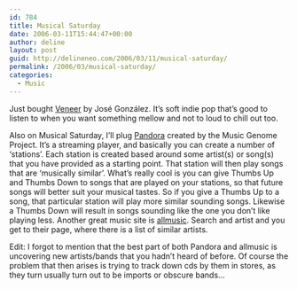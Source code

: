 ```yaml
---
id: 784
title: Musical Saturday
date: 2006-03-11T15:44:47+00:00
author: deline
layout: post
guid: http://delineneo.com/2006/03/11/musical-saturday/
permalink: /2006/03/musical-saturday/
categories:
  - Music
---
```

Just bought [Veneer](http://www.amazon.com/gp/product/B000AM6OKI/102-5293347-8728964?v=glance&n=5174) by José González. It&#8217;s soft indie pop that&#8217;s good to listen to when you want something mellow and not to loud to chill out too.

Also on Musical Saturday, I&#8217;ll plug [Pandora](http://www.pandora.com/) created by the Music Genome Project. It&#8217;s a streaming player, and basically you can create a number of &#8216;stations&#8217;. Each station is created based around some artist(s) or song(s) that you have provided as a starting point. That station will then play songs that are &#8216;musically similar&#8217;. What&#8217;s really cool is you can give Thumbs Up and Thumbs Down to songs that are played on your stations, so that future songs will better suit your musical tastes. So if you give a Thumbs Up to a song, that particular station will play more similar sounding songs. Likewise a Thumbs Down will result in songs sounding like the one you don&#8217;t like playing less. Another great music site is [allmusic](http://www.allmusic.com). Search and artist and you get to their page, where there is a list of similar artists.

Edit: I forgot to mention that the best part of both Pandora and allmusic is uncovering new artists/bands that you hadn&#8217;t heard of before. Of course the problem that then arises is trying to track down cds by them in stores, as they turn usually turn out to be imports or obscure bands&#8230;
